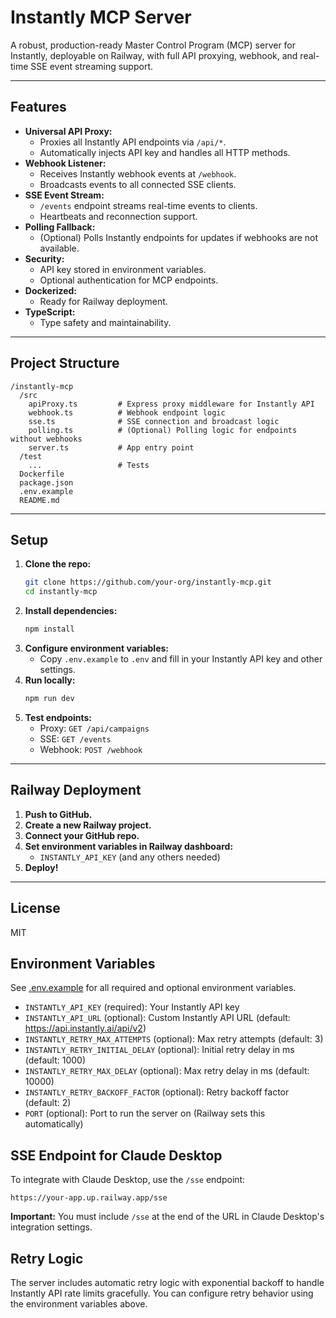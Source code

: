 # Instantly MCP Server

A robust, production-ready Master Control Program (MCP) server for Instantly, deployable on Railway, with full API proxying, webhook, and real-time SSE event streaming support.

---

## Features

- **Universal API Proxy:**
  - Proxies all Instantly API endpoints via `/api/*`.
  - Automatically injects API key and handles all HTTP methods.
- **Webhook Listener:**
  - Receives Instantly webhook events at `/webhook`.
  - Broadcasts events to all connected SSE clients.
- **SSE Event Stream:**
  - `/events` endpoint streams real-time events to clients.
  - Heartbeats and reconnection support.
- **Polling Fallback:**
  - (Optional) Polls Instantly endpoints for updates if webhooks are not available.
- **Security:**
  - API key stored in environment variables.
  - Optional authentication for MCP endpoints.
- **Dockerized:**
  - Ready for Railway deployment.
- **TypeScript:**
  - Type safety and maintainability.

---

## Project Structure

```
/instantly-mcp
  /src
    apiProxy.ts         # Express proxy middleware for Instantly API
    webhook.ts          # Webhook endpoint logic
    sse.ts              # SSE connection and broadcast logic
    polling.ts          # (Optional) Polling logic for endpoints without webhooks
    server.ts           # App entry point
  /test
    ...                 # Tests
  Dockerfile
  package.json
  .env.example
  README.md
```

---

## Setup

1. **Clone the repo:**
   ```sh
   git clone https://github.com/your-org/instantly-mcp.git
   cd instantly-mcp
   ```
2. **Install dependencies:**
   ```sh
   npm install
   ```
3. **Configure environment variables:**
   - Copy `.env.example` to `.env` and fill in your Instantly API key and other settings.
4. **Run locally:**
   ```sh
   npm run dev
   ```
5. **Test endpoints:**
   - Proxy: `GET /api/campaigns`
   - SSE: `GET /events`
   - Webhook: `POST /webhook`

---

## Railway Deployment

1. **Push to GitHub.**
2. **Create a new Railway project.**
3. **Connect your GitHub repo.**
4. **Set environment variables in Railway dashboard:**
   - `INSTANTLY_API_KEY` (and any others needed)
5. **Deploy!**

---

## License

MIT 

## Environment Variables

See [.env.example](./.env.example) for all required and optional environment variables.

- `INSTANTLY_API_KEY` (required): Your Instantly API key
- `INSTANTLY_API_URL` (optional): Custom Instantly API URL (default: https://api.instantly.ai/api/v2)
- `INSTANTLY_RETRY_MAX_ATTEMPTS` (optional): Max retry attempts (default: 3)
- `INSTANTLY_RETRY_INITIAL_DELAY` (optional): Initial retry delay in ms (default: 1000)
- `INSTANTLY_RETRY_MAX_DELAY` (optional): Max retry delay in ms (default: 10000)
- `INSTANTLY_RETRY_BACKOFF_FACTOR` (optional): Retry backoff factor (default: 2)
- `PORT` (optional): Port to run the server on (Railway sets this automatically)

## SSE Endpoint for Claude Desktop

To integrate with Claude Desktop, use the `/sse` endpoint:

```
https://your-app.up.railway.app/sse
```

**Important:** You must include `/sse` at the end of the URL in Claude Desktop's integration settings.

## Retry Logic

The server includes automatic retry logic with exponential backoff to handle Instantly API rate limits gracefully. You can configure retry behavior using the environment variables above. 